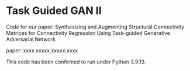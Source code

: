 # Task Guided GAN II
Code for our paper: Synthesizing and Augmenting Structural Connectivity Matrices for Connectivity Regression Using Task-guided Generative Adversarial Network

paper: xxxx.xxxxx.xxxxx.xxxx

This code has been confirmed to run under Python 3.9.13.
